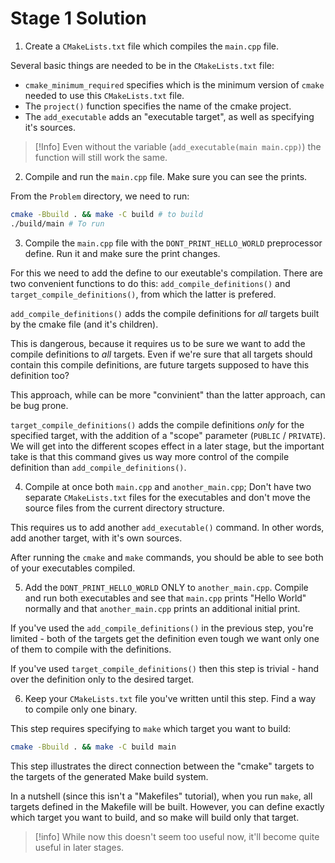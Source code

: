 # Stage 1 Solution

1. Create a `CMakeLists.txt` file which compiles the `main.cpp` file.

Several basic things are needed to be in the `CMakeLists.txt` file:
- `cmake_minimum_required` specifies which is the minimum version of `cmake` needed to use this `CMakeLists.txt` file.
- The `project()` function specifies the name of the cmake project.
- The `add_executable` adds an "executable target", as well as specifying it's sources.

> [!Info]
> Even without the variable (`add_executable(main main.cpp)`) the function will still work the same.

2. Compile and run the `main.cpp` file. Make sure you can see the prints.

From the `Problem` directory, we need to run:
```bash
cmake -Bbuild . && make -C build # to build
./build/main # To run
```

3. Compile the `main.cpp` file with the `DONT_PRINT_HELLO_WORLD` preprocessor define. Run it and make sure the print changes.

For this we need to add the define to our exeutable's compilation. There are two convenient functions to do this: `add_compile_definitions()` and `target_compile_definitions()`, from which the latter is prefered.

`add_compile_definitions()` adds the compile definitions for *all* targets built by the cmake file (and it's children).

This is dangerous, because it requires us to be sure we want to add the compile definitions to *all* targets. Even if we're sure that all targets should contain this compile definitions, are future targets supposed to have this definition too?

This approach, while can be more "convinient" than the latter approach, can be bug prone.

`target_compile_definitions()` adds the compile definitions *only* for the specified target, with the addition of a "scope" parameter (`PUBLIC` / `PRIVATE`). We will get into the different scopes effect in a later stage, but the important take is that this command gives us way more control of the compile definition than `add_compile_definitions()`.

4. Compile at once both `main.cpp` and `another_main.cpp`; Don't have two separate `CMakeLists.txt` files for the executables and don't move the source files from the current directory structure.

This requires us to add another `add_executable()` command. In other words, add another target, with it's own sources.

After running the `cmake` and `make` commands, you should be able to see both of your executables compiled.

5. Add the `DONT_PRINT_HELLO_WORLD` ONLY to `another_main.cpp`. Compile and run both executables and see that `main.cpp` prints "Hello World" normally and that `another_main.cpp` prints an additional initial print.

If you've used the `add_compile_definitions()` in the previous step, you're limited - both of the targets get the definition even tough we want only one of them to compile with the definitions.

If you've used `target_compile_definitions()` then this step is trivial - hand over the definition only to the desired target.

6. Keep your `CMakeLists.txt` file you've written until this step. Find a way to compile only one binary.

This step requires specifying to `make` which target you want to build:

```bash
cmake -Bbuild . && make -C build main
```

This step illustrates the direct connection between the "cmake" targets to the targets of the generated Make build system.

In a nutshell (since this isn't a "Makefiles" tutorial), when you run `make`, all targets defined in the Makefile will be built. However, you can define exactly which target you want to build, and so make will build only that target.

> [!info]
> While now this doesn't seem too useful now, it'll become quite useful in later stages.

